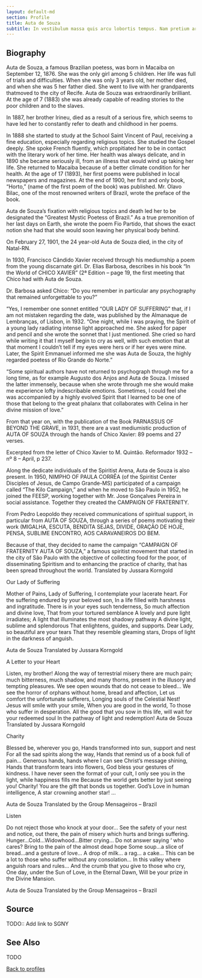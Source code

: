 ```yaml
---
layout: default-md
section: Profile
title: Auta de Souza
subtitle: In vestibulum massa quis arcu lobortis tempus. Nam pretium arcu in odio vulputate luctus.
---
```


## Biography

Auta de Souza, a famous Brazilian poetess, was born in Macaiba on September 12, 1876. She was the only girl among 5 children. Her life was full of trials and difficulties. When she was only 3 years old, her mother died, and when she was 5 her father died. She went to live with her grandparents thatmoved to the city of Recife.
Auta de Souza was extraordinarily brilliant. At the age of 7 (1883) she was already capable of reading stories to the poor children and to the slaves.

In 1887, her brother Irineu, died as a result of a serious fire, which seems to have led her to constantly refer to death and childhood in her poems.

In 1888 she started to study at the School Saint Vincent of Paul, receiving a fine education, especially regarding religious topics. She studied the Gospel deeply. She spoke French fluently, which propitiated her to be in contact with the literary work of her time.
Her health was always delicate, and in 1890 she became seriously ill, from an illness that would wind up taking her life. She returned to Macaiba because of a better climate condition for her health.
At the age of 17 (1893), her first poems were published in local newspapers and magazines.
At the end of 1900, her first and only book, “Horto,” (name of the first poem of the book) was published. Mr. Olavo Bilac, one of the most renowned writers of Brazil, wrote the preface of the book.

Auta de Souza’s fixation with religious topics and death led her to be designated the “Greatest Mystic Poetess of Brazil.” As a true premonition of her last days on Earth, she wrote the poem Fio Partido, that shows the exact notion she had that she would soon
leaving her physical body behind.

On February 27, 1901, the 24 year-old Auta de Souza died, in the city of Natal-RN.

In 1930, Francisco Cândido Xavier received through his mediumship a poem from the young discarnate girl.
Dr. Elias Barbosa, describes in his book “In the World of CHICO XAVIER” (2ª Edition – page 19, the first meeting that Chico had with Auta de Souza.

Dr. Barbosa asked Chico:
“Do you remember in particular any psychography that remained unforgettable to you?”

“Yes, I remember one sonnet entitled “OUR LADY OF SUFFERING” that, if I am not mistaken regarding the date, was published by the Almanaque de Lembranças, of Lisbon, in 1932.
“One night, while I was praying, the Spirit of a young lady radiating intense light approached me. She asked for paper and pencil and she wrote the sonnet that I just mentioned. She cried so hard while writing it that I myself begin to cry as well, with such emotion that at that moment I couldn’t tell if my eyes were hers or if her eyes were mine. Later, the Spirit Emmanuel informed me she was Auta de Souza, the highly regarded poetess of Rio Grande do Norte.”

“Some spiritual authors have not returned to psychograph through
me for a long time, as for example Augusto dos Anjos and Auta de Souza. I missed the latter immensely, because when she wrote through me she would make me experience lofty indescribable emotions. Sometimes, I could feel she was accompanied by a highly evolved Spirit that I learned to be one of those that belong to the great phalanx that collaborates with Celina in her divine mission of love.”

From that year on, with the publication of the Book PARNASSUS OF BEYOND THE GRAVE, in 1931, there are a vast mediumistic production of AUTA OF SOUZA through the hands of Chico Xavier: 89 poems and 27 verses.

Excerpted from the letter of Chico Xavier to M. Quintão. Reformador 1932 – nº 8 – April, p 237.

Along the dedicate individuals of the Spiritist Arena, Auta de Souza is also present. In 1950, NIMPHO OF PAULA CORRÊA (of the Spiritist Center Disciples of Jesus, de Campo Grande-MS) participated of a campaign called “The Kilo Campaign,” and when he moved to São Paulo in 1952, he joined the FEESP, working together with Mr. Jose Gonçalves Pereira in social assistance. Together they created the CAMPAIGN OF FRATERNITY.

From Pedro Leopoldo they received communications of spiritual support, in particular from AUTA OF SOUZA, through a series of poems motivating their work (MIGALHA, ESCUTA, BENDITA SEJAS, DIVIDE, ORAÇÃO DE HOJE, PENSA, SUBLIME ENCONTRO, AOS CARAVANEIROS DO BEM.

Because of that, they decided to name the campaign “CAMPAIGN OF FRATERNITY AUTA OF SOUZA,” a famous spiritist movement that started in the city of São Paulo with the objective of collecting food for the poor, of disseminating Spiritism and to enhancing the practice of charity, that has been spread throughout the world.
Translated by Jussara Korngold

Our Lady of Suffering

Mother of Pains, Lady of Suffering,
I contemplate your lacerate heart.
For the suffering endured by your beloved son,
In a life filled with harshness and ingratitude.
There is in your eyes such tenderness,
So much affection and divine love,
That from your tortured semblance
A lovely and pure light irradiates;
A light that illuminates the most shadowy pathway
A divine light, sublime and splendorous
That enlightens, guides, and supports.
Dear Lady, so beautiful are your tears
That they resemble gleaming stars,
Drops of light in the darkness of anguish.

Auta de Souza
Translated by Jussara Korngold

A Letter to your Heart

Listen, my brother!
Along the way of terrestrial misery there are much pain;
much bitterness, much shadow, and many thorns,
present in the illusory and tempting pleasures.
We see open wounds that do not cease to bleed…
We see the horror of orphans without home, bread and affection,
Let us comfort the unfortunate sufferers,
Longing souls of the Celestial Nest!
Jesus will smile with your smile,
When you are good in the world,
To those who suffer in desperation.
All the good that you sow in this life,
will wait for your redeemed soul
In the pathway of light and redemption!
Auta de Souza
Translated by Jussara Korngold

Charity

Blessed be, wherever you go,
Hands transformed into sun, support and nest
For all the sad spirits along the way,
Hands that remind us of a book full of pain…
Generous hands, hands where I can see
Christ’s message shining,
Hands that transform tears into flowers,
God bless your gestures of kindness.
I have never seen the format of your cult,
I only see you in the light, while happiness fills me
Because the world gets better by just seeing you!
Charity! You are the gift that bonds us together.
God’s Love in human intelligence,
A star crowning another star! …

Auta de Souza
Translated by the Group Mensageiros – Brazil

Listen

Do not reject those who knock at your door…
See the safety of your nest
and notice, out there, the pain
of misery which hurts and brings suffering.
Hunger…Cold…Widowhood…Bitter crying…
Do not answer saying ‘ who cares?
Bring to the pain of the almost dead hope
Some soup…a slice of bread…and a gesture of love…
A drop of milk… a rag… a cake…
This can be a lot to those who suffer without any consolation…
In this valley where anguish roars and rules…
And the crumb that you give to those who cry,
One day, under the Sun of Love, in the Eternal Dawn,
Will be your prize in the Divine Mansion.

Auta de Souza
Translated by the Group Mensageiros – Brazil

## Source
TODO:: Add link to SGNY

## See Also
TODO

<a href="/profiles" class="button">Back to profiles</a>
